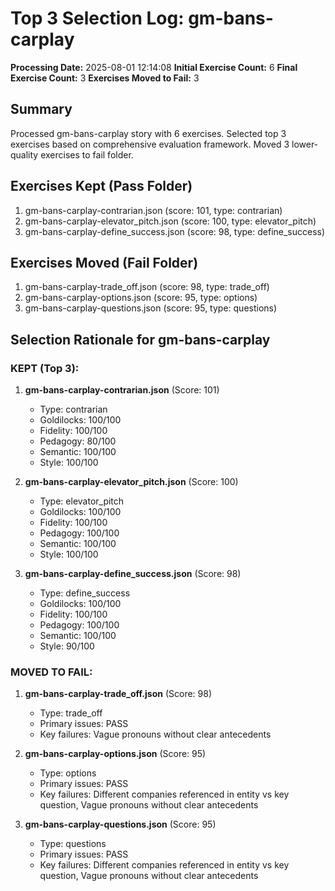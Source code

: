 # Top 3 Selection Log: gm-bans-carplay

**Processing Date:** 2025-08-01 12:14:08
**Initial Exercise Count:** 6
**Final Exercise Count:** 3
**Exercises Moved to Fail:** 3

## Summary

Processed gm-bans-carplay story with 6 exercises.
Selected top 3 exercises based on comprehensive evaluation framework.
Moved 3 lower-quality exercises to fail folder.

## Exercises Kept (Pass Folder)

1. gm-bans-carplay-contrarian.json (score: 101, type: contrarian)
2. gm-bans-carplay-elevator_pitch.json (score: 100, type: elevator_pitch)
3. gm-bans-carplay-define_success.json (score: 98, type: define_success)

## Exercises Moved (Fail Folder)

1. gm-bans-carplay-trade_off.json (score: 98, type: trade_off)
2. gm-bans-carplay-options.json (score: 95, type: options)
3. gm-bans-carplay-questions.json (score: 95, type: questions)

## Selection Rationale for gm-bans-carplay

### KEPT (Top 3):
1. **gm-bans-carplay-contrarian.json** (Score: 101)
   - Type: contrarian
   - Goldilocks: 100/100
   - Fidelity: 100/100
   - Pedagogy: 80/100
   - Semantic: 100/100
   - Style: 100/100

2. **gm-bans-carplay-elevator_pitch.json** (Score: 100)
   - Type: elevator_pitch
   - Goldilocks: 100/100
   - Fidelity: 100/100
   - Pedagogy: 100/100
   - Semantic: 100/100
   - Style: 100/100

3. **gm-bans-carplay-define_success.json** (Score: 98)
   - Type: define_success
   - Goldilocks: 100/100
   - Fidelity: 100/100
   - Pedagogy: 100/100
   - Semantic: 100/100
   - Style: 90/100

### MOVED TO FAIL:
1. **gm-bans-carplay-trade_off.json** (Score: 98)
   - Type: trade_off
   - Primary issues: PASS
   - Key failures: Vague pronouns without clear antecedents

2. **gm-bans-carplay-options.json** (Score: 95)
   - Type: options
   - Primary issues: PASS
   - Key failures: Different companies referenced in entity vs key question, Vague pronouns without clear antecedents

3. **gm-bans-carplay-questions.json** (Score: 95)
   - Type: questions
   - Primary issues: PASS
   - Key failures: Different companies referenced in entity vs key question, Vague pronouns without clear antecedents


